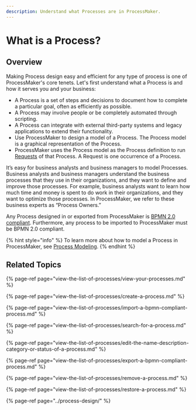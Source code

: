 ```yaml
---
description: Understand what Processes are in ProcessMaker.
---
```


# What is a Process?

## Overview

Making Process design easy and efficient for any type of process is one of ProcessMaker's core tenets. Let's first understand what a Process is and how it serves you and your business:

* A Process is a set of steps and decisions to document how to complete a particular goal, often as efficiently as possible.
* A Process may involve people or be completely automated through scripting.
* A Process can integrate with external third-party systems and legacy applications to extend their functionality.
* Use ProcessMaker to design a model of a Process. The Process model is a graphical representation of the Process.
* ProcessMaker uses the Process model as the Process definition to run [Requests](../../using-processmaker/requests/what-is-a-request.md) of that Process. A Request is one occurrence of a Process.

It’s easy for business analysts and business managers to model Processes. Business analysts and business managers understand the business processes that they use in their organizations, and they want to define and improve those processes. For example, business analysts want to learn how much time and money is spent to do work in their organizations, and they want to optimize those processes. In ProcessMaker, we refer to these business experts as “Process Owners.”

Any Process designed in or exported from ProcessMaker is [BPMN 2.0 compliant](https://www.omg.org/spec/BPMN/2.0/About-BPMN/). Furthermore, any process to be imported to ProcessMaker must be BPMN 2.0 compliant.

{% hint style="info" %}
To learn more about how to model a Process in ProcessMaker, see [Process Modeling](../process-design/).
{% endhint %}

## Related Topics

{% page-ref page="view-the-list-of-processes/view-your-processes.md" %}

{% page-ref page="view-the-list-of-processes/create-a-process.md" %}

{% page-ref page="view-the-list-of-processes/import-a-bpmn-compliant-process.md" %}

{% page-ref page="view-the-list-of-processes/search-for-a-process.md" %}

{% page-ref page="view-the-list-of-processes/edit-the-name-description-category-or-status-of-a-process.md" %}

{% page-ref page="view-the-list-of-processes/export-a-bpmn-compliant-process.md" %}

{% page-ref page="view-the-list-of-processes/remove-a-process.md" %}

{% page-ref page="view-the-list-of-processes/restore-a-process.md" %}

{% page-ref page="../process-design/" %}

